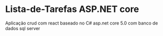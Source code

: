 # Lista-de-Tarefas ASP.NET core
Aplicação crud com react baseado no C# asp.net core 5.0 com banco de dados sql server
